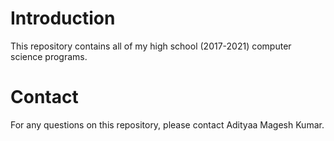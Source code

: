# Introduction
This repository contains all of my high school (2017-2021) computer science programs.

# Contact
For any questions on this repository, please contact Adityaa Magesh Kumar.
